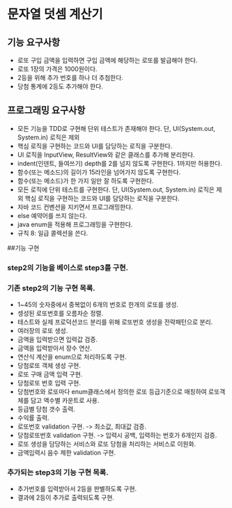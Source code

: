 # 문자열 덧셈 계산기

## 기능 요구사항
* 로또 구입 금액을 입력하면 구입 금액에 해당하는 로또를 발급해야 한다.
* 로또 1장의 가격은 1000원이다.
* 2등을 위해 추가 번호를 하나 더 추첨한다.
* 당첨 통계에 2등도 추가해야 한다.

## 프로그래밍 요구사항
* 모든 기능을 TDD로 구현해 단위 테스트가 존재해야 한다. 단, UI(System.out, System.in) 로직은 제외
* 핵심 로직을 구현하는 코드와 UI를 담당하는 로직을 구분한다.
* UI 로직을 InputView, ResultView와 같은 클래스를 추가해 분리한다.
* indent(인덴트, 들여쓰기) depth를 2를 넘지 않도록 구현한다. 1까지만 허용한다. 
* 함수(또는 메소드)의 길이가 15라인을 넘어가지 않도록 구현한다.
* 함수(또는 메소드)가 한 가지 일만 잘 하도록 구현한다.
* 모든 로직에 단위 테스트를 구현한다. 단, UI(System.out, System.in) 로직은 제외
  핵심 로직을 구현하는 코드와 UI를 담당하는 로직을 구분한다.
* 자바 코드 컨벤션을 지키면서 프로그래밍한다.
* else 예약어를 쓰지 않는다.
* java enum을 적용해 프로그래밍을 구현한다.
* 규칙 8: 일급 콜렉션을 쓴다.

##기능 구현
### step2의 기능을 베이스로 step3를 구현.
### 기존 step2의 기능 구현 목록.
* 1~45의 숫자중에서 중복없이 6개의 번호로 한개의 로또를 생성.
* 셍성된 로또번호를 오름차순 정렬.
* 테스트와 실제 프로덕션코드 분리를 위해 로또번호 생성을 전략패턴으로 분리.
* 여러장의 로또 생성.
* 금액을 입력받으면 입력값 검증.
* 금액을 입력받아서 장수 연산.
* 연산식 계산을 enum으로 처리하도록 구현.
* 당첨로또 객체 생성 구현.
* 로또 구매 금액 입력 구현.
* 당첨로또 번호 입력 구현.
* 당첨번호와 로또마다 enum클래스에서 정의한 로또 등급기준으로 매칭하여 로또객체를 담고 액수별 카운트로 사용.
* 등급별 당첨 갯수 출력.
* 수익률 출력.
* 로또번호 validation 구현. -> 최소값, 최대값 검증.
* 당첨로또번호 validation 구현. -> 입력시 공백, 입력하는 번호가 6개인지 검증.
* 로또 생성을 담당하는 서비스와 로또 당첨을 처리하는 서비스로 이원화.
* 금액입력시 음수 제한 validation 구현.
### 추가되는 step3의 기능 구현 목록.
* 추가번호를 입력받아서 2등을 판별하도록 구현.
* 결과에 2등이 추가로 출력되도록 구현.